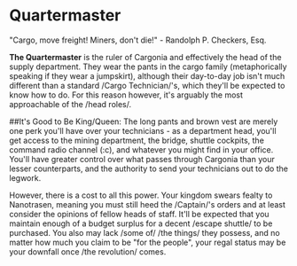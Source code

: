Quartermaster
===

"Cargo, move freight! Miners, don't die!" - Randolph P. Checkers, Esq.

**The Quartermaster** is the ruler of Cargonia and effectively the head of the supply department. They wear the pants in the cargo family (metaphorically speaking if they wear a jumpskirt), although their day-to-day job isn't much different than a standard /Cargo Technician/'s, which they'll be expected to know how to do. For this reason however, it's arguably the most approachable of the /head roles/.

##It's Good to Be King/Queen:
The long pants and brown vest are merely one perk you'll have over your technicians - as a department head, you'll get access to the mining department, the bridge, shuttle cockpits, the command radio channel (:c), and whatever you might find in your office. You'll have greater control over what passes through Cargonia than your lesser counterparts, and the authority to send your technicians out to do the legwork.

However, there is a cost to all this power. Your kingdom swears fealty to Nanotrasen, meaning you must still heed the /Captain/'s orders and at least consider the opinions of fellow heads of staff. It'll be expected that you maintain enough of a budget surplus for a decent /escape shuttle/ to be purchased. You also may lack /some of/ /the things/ they possess, and no matter how much you claim to be "for the people", your regal status may be your downfall once /the revolution/ comes.
